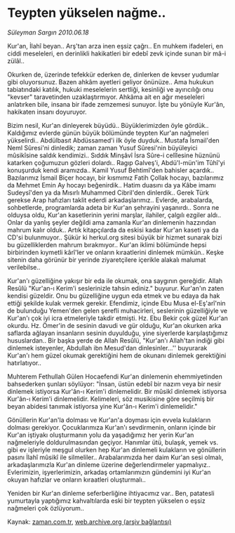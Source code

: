 # Teypten yükselen nağme..

*Süleyman Sargın 2010.06.18*

<td class="columnist-detail">
<p>Kur'an, İlahî beyan.. Arş'tan arza inen eşsiz çağrı.. En muhkem ifadeleri, en ciddi meseleleri, en derinlikli hakikatleri bir edebî zevk içinde sunan bir mâ-i zülâl..</p>
<p>
<div id="haberMetinDiv">
<p>Okurken de, üzerinde tefekkür ederken de, dinlerken de kevser yudumlar gibi oluyorsunuz. Bazen ahkâm ayetleri geliyor önünüze.. Ama hukukun tabiatındaki katılık, hukuki meselelerin sertliği, kesinliği ve ayırıcılığı onu "kevser" taravetinden uzaklaştırmıyor. Ahkâma ait en ağır meseleleri anlatırken bile, insana bir ifade zemzemesi sunuyor. İşte bu yönüyle Kur'ân, hakikaten insanı doyuruyor.
<p>Bizim nesil, Kur'an dinleyerek büyüdü.. Büyüklerimizden öyle gördük.. Kaldığımız evlerde günün büyük bölümünde teypten Kur'an nağmeleri yükselirdi.. Abdülbasıt Abdüssamed'i ilk öyle duyduk.. Mustafa İsmail'den Neml Sûresi'ni dinledik; zaman zaman Yusuf Sûresi'nin büyüleyici mûsikîsine saldık kendimizi.. Sıddık Minşâvî İsra Sûre-i celîlesine hüznünü katarken çoğumuzun gözleri dolardı.. Ragıp Galveş'i, Abdü'l-mün'im Tûhî'yi konuşurduk kendi aramızda.. Kamil Yusuf Behtimî'den bahisler açardık.. Bazılarımız İsmail Biçer hocayı, bir kısmımız Fatih Çollak hocayı, bazılarımız da Mehmet Emin Ay hocayı beğenirdik.. Hatim duasını da ya Kâbe imamı Sudeysî'den ya da Mısırlı Muhammed Cibril'den dinlerdik.. Gerek Türk gerekse Arap hafızları taklit ederdi arkadaşlarımız.. Evlerde, arabalarda, sohbetlerde, programlarda adeta bir Kur'an şehrayini yaşanırdı.. Sonra ne olduysa oldu, Kur'an kasetlerinin yerini marşlar, ilahiler, çalgılı ezgiler aldı.. Onlar da yanlış şeyler değildi ama zamanla Kur'an dinlemenin hazzından mahrum kalır olduk.. Artık kitapçılarda da eskisi kadar Kur'an kaseti ya da CD'si bulunmuyor.. Şükür ki herkul.org sitesi büyük bir hizmet sunarak bizi bu güzelliklerden mahrum bırakmıyor.. Kur'an iklimi bölümünde hepsi birbirinden kıymetli kârî'ler ve onların kıraatlerini dinlemek mümkün.. Keşke sitenin daha görünür bir yerinde ziyaretçilere içerikle alakalı malumat verilebilse..
<p>Kur'an'ı güzelliğine yakışır bir eda ile okumak, ona saygının gereğidir. Allah Resûlü "Kur'an-ı Kerim'i seslerinizle tahsin ediniz." buyurur. Kur'an'ın zaten kendisi güzeldir. Onu bu güzelliğine uygun eda etmek ve bu edaya da hak ettiği şekilde kulak vermek gerekir. Efendimiz, içinde Ebu Musa el-Eş'arî'nin de bulunduğu Yemen'den gelen şerefli muhacirleri, seslerinin güzelliğiyle ve Kur'an'ı çok iyi icra etmeleriyle takdir etmişti. Hz. Ebu Bekir çok güzel Kur'an okurdu. Hz. Ömer'in de sesinin davudi ve gür olduğu, Kur'an okurken arka saflarda ağlayan insanların sesinin duyulduğu, yine siyerlerde karşılaştığımız hususlardan.. Bir başka yerde de Allah Resûlü, "Kur'an'ı Allah'tan indiği gibi dinlemek isteyenler, Abdullah ibn Mesud'dan dinlesinler...'' buyurarak Kur'an'ı hem güzel okumak gerektiğini hem de okunanı dinlemek gerektiğini hatırlatıyor..
<p>Muhterem Fethullah Gülen Hocaefendi Kur'an dinlemenin ehemmiyetinden bahsederken şunları söylüyor: "İnsan, üstün edebî bir nazım veya bir nesir dinlemek istiyorsa Kur'ân-ı Kerim'i dinlemelidir. Bir mûsikî dinlemek istiyorsa Kur'ân-ı Kerim'i dinlemelidir. Kelimeleri, söz musikisine göre seçilmiş bir beyan abidesi tanımak istiyorsa yine Kur'ân-ı Kerim'i dinlemelidir."
<p>Gönüllerin Kur'an'la dolması ve Kur'an'a doyması için evvela kulakların dolması gerekiyor. Çocuklarımıza Kur'an'ı sevdirmenin, onların içinde bir Kur'an iştiyakı oluşturmanın yolu da yaşadığımız her yerin Kur'an nağmeleriyle doldurulmasından geçiyor. Hanımlar ütü, bulaşık, yemek vs. gibi ev işleriyle meşgul olurken hep Kur'an dinlemeli kulakların ve gönüllerin pasını İlahî mûsikî ile silmeliler.. Arabalarımızda her daim Kur'an sesi olmalı, arkadaşlarımızla Kur'an dinleme üzerine değerlendirmeler yapmalıyız.. Evlerimizin, işyerlerimizin, arkadaş ortamlarımızın gündemini iyi Kur'an okuyan hafızlar ve onların kıraatleri oluşturmalı..
<p>Yeniden bir Kur'an dinleme seferberliğine ihtiyacımız var.. Ben, patatesli yumurtayla yaptığımız kahvaltılarda eski bir teypten yükselen o eşsiz nağmeleri çok özlüyorum.. </p></p></p></p></p></p></div>
</p>
<a href="http://web.archive.org/web/20101224233707/mailto:s.sargin@zaman.com.tr">
</a></td>

Kaynak: [zaman.com.tr](http://zaman.com.tr/yazar.do?yazino=996518), [web.archive.org (arşiv bağlantısı)](http://web.archive.org/web/20101224233707/http://zaman.com.tr/yazar.do?yazino=996518)
